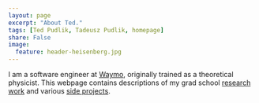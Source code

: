 ```yaml
---
layout: page
excerpt: "About Ted."
tags: [Ted Pudlik, Tadeusz Pudlik, homepage]
share: False
image:
  feature: header-heisenberg.jpg
---
```


I am a software engineer at [Waymo](https://waymo.com), originally trained as
a theoretical physicist.  This webpage contains descriptions of my grad school
[research work](/research) and various [side projects](/projects).
